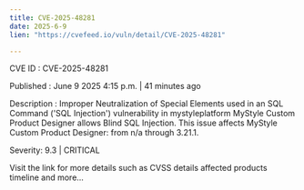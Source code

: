 ```yaml
---
title: CVE-2025-48281
date: 2025-6-9
lien: "https://cvefeed.io/vuln/detail/CVE-2025-48281"

---
```


CVE ID : CVE-2025-48281

Published :  June 9
2025
4:15 p.m. | 41 minutes ago

Description : Improper Neutralization of Special Elements used in an SQL Command ('SQL Injection') vulnerability in mystyleplatform MyStyle Custom Product Designer allows Blind SQL Injection. This issue affects MyStyle Custom Product Designer: from n/a through 3.21.1.

Severity: 9.3 | CRITICAL

Visit the link for more details
such as CVSS details
affected products
timeline
and more...
